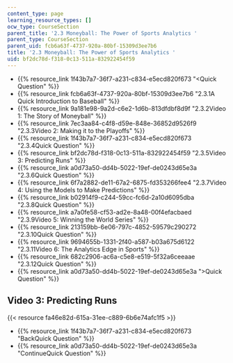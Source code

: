 ```yaml
---
content_type: page
learning_resource_types: []
ocw_type: CourseSection
parent_title: '2.3 Moneyball: The Power of Sports Analytics '
parent_type: CourseSection
parent_uid: fcb6a63f-4737-920a-80bf-15309d3ee7b6
title: '2.3 Moneyball: The Power of Sports Analytics '
uid: bf2dc78d-f318-0c13-511a-832922454f59
---
```


*   {{% resource_link 1f43b7a7-36f7-a231-c834-e5ecd820f673 "\<Quick Question" %}}
*   {{% resource_link fcb6a63f-4737-920a-80bf-15309d3ee7b6 "2.3.1A Quick Introduction to Baseball" %}}
*   {{% resource_link 9a181e98-9a2d-c6e2-1d6b-813dfdbf8d9f "2.3.2Video 1: The Story of Moneyball" %}}
*   {{% resource_link 7ec3aa84-c4f8-d59e-848e-36852d9526f9 "2.3.3Video 2: Making it to the Playoffs" %}}
*   {{% resource_link 1f43b7a7-36f7-a231-c834-e5ecd820f673 "2.3.4Quick Question" %}}
*   {{% resource_link bf2dc78d-f318-0c13-511a-832922454f59 "2.3.5Video 3: Predicting Runs" %}}
*   {{% resource_link a0d73a50-dd4b-5022-19ef-de0243d65e3a "2.3.6Quick Question" %}}
*   {{% resource_link 6f7a2882-de11-67a2-6875-fd353266fee4 "2.3.7Video 4: Using the Models to Make Predictions" %}}
*   {{% resource_link b02914f9-c244-59cc-fc6d-2a10d6095dba "2.3.8Quick Question" %}}
*   {{% resource_link a7a0fe58-cf53-ad2e-8a48-00f4efacbaed "2.3.9Video 5: Winning the World Series" %}}
*   {{% resource_link 213159bb-6e06-797c-4852-59579c290272 "2.3.10Quick Question" %}}
*   {{% resource_link 9694655b-1331-2f40-a587-b03a675d6122 "2.3.11Video 6: The Analytics Edge in Sports" %}}
*   {{% resource_link 682c2906-ac6a-c5e8-e519-5f32a6ceeaae "2.3.12Quick Question" %}}
*   {{% resource_link a0d73a50-dd4b-5022-19ef-de0243d65e3a "\>Quick Question" %}}

Video 3: Predicting Runs
------------------------

{{< resource fa46e82d-615a-31ee-c889-6b6e74afc1f5 >}}

*   {{% resource_link 1f43b7a7-36f7-a231-c834-e5ecd820f673 "BackQuick Question" %}}
*   {{% resource_link a0d73a50-dd4b-5022-19ef-de0243d65e3a "ContinueQuick Question" %}}